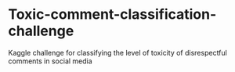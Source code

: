 # Toxic-comment-classification-challenge
Kaggle challenge for classifying the level of toxicity of disrespectful comments in social media
